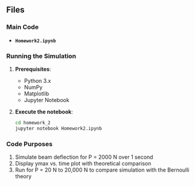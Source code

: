 ## Files

### Main Code
- **`Homework2.ipynb`**

### Running the Simulation

1. **Prerequisites**:
   - Python 3.x
   - NumPy
   - Matplotlib
   - Jupyter Notebook

2. **Execute the notebook**:
   ```bash
   cd homework_2
   jupyter notebook Homework2.ipynb
   ```

### Code Purposes
1. Simulate beam deflection for P = 2000 N over 1 second
2. Display ymax vs. time plot with theoretical comparison
3. Run for P = 20 N to 20,000 N to compare simulation with the Bernoulli theory